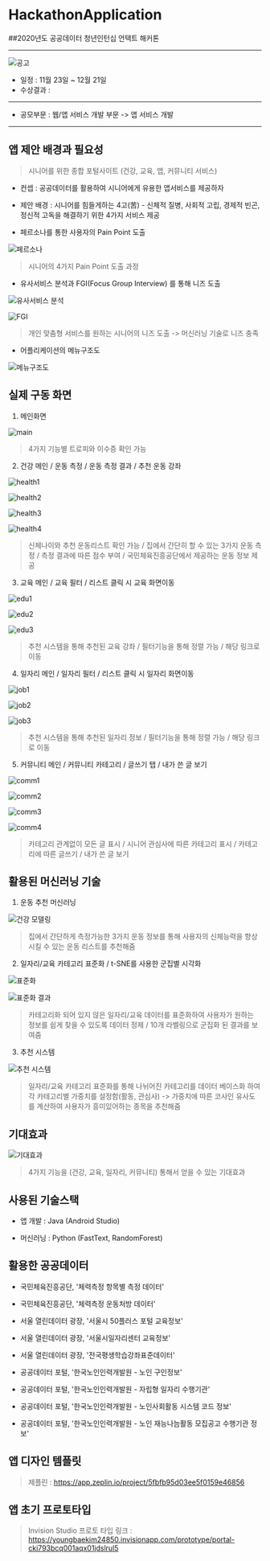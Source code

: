 # HackathonApplication

##2020년도 공공데이터 청년인턴십 언택트 해커톤

---

![공고](https://user-images.githubusercontent.com/36183001/102781915-c8c22e80-43db-11eb-89ad-6fbaf2935dce.PNG)

- 일정 : 11월 23일 ~ 12월 21일
- 수상결과 : 

---

- 공모부문 : 웹/앱 서비스 개발 부문 -> 앱 서비스 개발

---

## 앱 제안 배경과 필요성

> 시니어를 위한 종합 포털사이트 (건강, 교육, 앱, 커뮤니티 서비스)

- 컨셉 : 공공데이터를 활용하여 시니어에게 유용한 앱서비스를 제공하자

- 제안 배경 : 시니어를 힘들게하는 4고(苦) - 신체적 질병, 사회적 고립, 경제적 빈곤, 정신적 고독을 해결하기 위한 4가지 서비스 제공

- 페르소나를 통한 사용자의 Pain Point 도출

![페르소나](https://user-images.githubusercontent.com/36183001/102783230-f6a87280-43dd-11eb-94d8-25d990696787.PNG)

> 시니어의 4가지 Pain Point 도출 과정


- 유사서비스 분석과 FGI(Focus Group Interview) 를 통해 니즈 도출

![유사서비스 분석](https://user-images.githubusercontent.com/36183001/102783236-f7d99f80-43dd-11eb-8fc2-1d09d0c103ff.PNG)

![FGI](https://user-images.githubusercontent.com/36183001/102783647-982fc400-43de-11eb-88bb-74ae8c4c935f.PNG)

> 개인 맞춤형 서비스를 원하는 시니어의 니즈 도출 -> 머신러닝 기술로 니즈 충족


- 어플리케이션의 메뉴구조도

![메뉴구조도](https://user-images.githubusercontent.com/36183001/102783237-f7d99f80-43dd-11eb-9801-111fc7a7f69e.PNG)



## 실제 구동 화면

1. 메인화면

![main](https://user-images.githubusercontent.com/36183001/102781811-9fa19e00-43db-11eb-82de-0919cc9140b2.png)

> 4가지 기능별 트로피와 이수증 확인 가능


2. 건강 메인 / 운동 측정 / 운동 측정 결과 / 추천 운동 강좌

![health1](https://user-images.githubusercontent.com/36183001/102781799-9d3f4400-43db-11eb-9cf1-3d60d46ae7c8.png)

![health2](https://user-images.githubusercontent.com/36183001/102781800-9dd7da80-43db-11eb-8547-2a00927e9122.png)

![health3](https://user-images.githubusercontent.com/36183001/102781802-9e707100-43db-11eb-999c-0d6f404bdc16.png)

![health4](https://user-images.githubusercontent.com/36183001/102781806-9e707100-43db-11eb-99ee-caca49f429fa.png)

> 신체나이와 추천 운동리스트 확인 가능 / 집에서 간단히 할 수 있는 3가지 운동 측정 / 측정 결과에 따른 점수 부여 / 국민체육진흥공단에서 제공하는 운동 정보 제공


3. 교육 메인 / 교육 필터 / 리스트 클릭 시 교육 화면이동

![edu1](https://user-images.githubusercontent.com/36183001/102781795-9ca6ad80-43db-11eb-9301-94bf376e38cb.png)

![edu2](https://user-images.githubusercontent.com/36183001/102781797-9d3f4400-43db-11eb-99e8-f925e2b025a3.png)

![edu3](https://user-images.githubusercontent.com/36183001/102783504-60c11780-43de-11eb-9e86-4e57d5fb58f4.png)

> 추천 시스템을 통해 추천된 교육 강좌 / 필터기능을 통해 정렬 가능 / 해당 링크로 이동


4. 일자리 메인 / 일자리 필터 / 리스트 클릭 시 일자리 화면이동

![job1](https://user-images.githubusercontent.com/36183001/102781807-9f090780-43db-11eb-8613-5021e626f2f7.png)

![job2](https://user-images.githubusercontent.com/36183001/102781808-9f090780-43db-11eb-93e6-bb5db6514785.png)

![job3](https://user-images.githubusercontent.com/36183001/102783511-61f24480-43de-11eb-8816-fe646eb3416c.png)

> 추천 시스템을 통해 추천된 일자리 정보 / 필터기능을 통해 정렬 가능 / 해당 링크로 이동


5. 커뮤니티 메인 / 커뮤니티 카테고리 / 글쓰기 탭 / 내가 쓴 글 보기

![comm1](https://user-images.githubusercontent.com/36183001/102781788-9a445380-43db-11eb-86ec-9eb73ed60f79.png)

![comm2](https://user-images.githubusercontent.com/36183001/102781790-9b758080-43db-11eb-8004-0849f20f63e5.png)

![comm3](https://user-images.githubusercontent.com/36183001/102781791-9c0e1700-43db-11eb-9903-e96852643136.png)

![comm4](https://user-images.githubusercontent.com/36183001/102781792-9c0e1700-43db-11eb-9317-87afaaf9e5fe.png)

> 카테고리 관계없이 모든 글 표시 / 시니어 관심사에 따른 카테고리 표시 / 카테고리에 따른 글쓰기 / 내가 쓴 글 보기



## 활용된 머신러닝 기술

1) 운동 추천 머신러닝

![건강 모델링](https://user-images.githubusercontent.com/36183001/102784352-9e727000-43df-11eb-8aa8-7999d8b27df1.PNG)

> 집에서 간단하게 측정가능한 3가지 운동 정보를 통해 사용자의 신체능력을 향상시킬 수 있는 운동 리스트를 추천해줌


2) 일자리/교육 카테고리 표준화 / t-SNE를 사용한 군집별 시각화

![표준화](https://user-images.githubusercontent.com/36183001/102784353-9f0b0680-43df-11eb-84a3-f488990d4e2d.PNG)

![표준화 결과](https://user-images.githubusercontent.com/36183001/102784354-9fa39d00-43df-11eb-8e67-e67bc6e341ba.PNG)

> 카테고리화 되어 있지 않은 일자리/교육 데이터를 표준화하여 사용자가 원하는 정보를 쉽게 찾을 수 있도록 데이터 정제 / 10개 라벨링으로 군집화 된 결과를 보여줌


3) 추천 시스템

![추천 시스템](https://user-images.githubusercontent.com/36183001/102784355-a03c3380-43df-11eb-97f3-f109249ae280.PNG)

> 일자리/교육 카테고리 표준화를 통해 나뉘어진 카테고리를 데이터 베이스화 하여 각 카테고리별 가중치를 설정함(활동, 관심사) -> 가중치에 따른 코사인 유사도를 계산하여 사용자가 흥미있어하는 종목을 추천해줌



## 기대효과

![기대효과](https://user-images.githubusercontent.com/36183001/102784188-5eab8880-43df-11eb-9a0f-1d49e41a1c8e.PNG)

> 4가지 기능을 (건강, 교육, 일자리, 커뮤니티) 통해서 얻을 수 있는 기대효과


## 사용된 기술스택

- 앱 개발 : Java (Android Studio)

- 머신러닝 : Python (FastText, RandomForest)


## 활용한 공공데이터

- 국민체육진흥공단, '체력측정 항목별 측정 데이터'

- 국민체육진흥공단, '체력측정 운동처방 데이터'

- 서울 열린데이터 광장, '서울시 50플러스 포털 교육정보'

- 서울 열린데이터 광장, '서울시일자리센터 교육정보'

- 서울 열린데이터 광장, '전국평생학습강좌표준데이터'

- 공공데이터 포털, '한국노인인력개발원 - 노인 구인정보'

- 공공데이터 포털, '한국노인인력개발원  - 자립형 일자리 수행기관'

- 공공데이터 포털, '한국노인인력개발원  - 노인사회활동 시스템 코드 정보'

- 공공데이터 포털, '한국노인인력개발원  - 노인 재능나늠활동 모집공고 수행기관 정보'


## 앱 디자인 템플릿

> 제플린 : https://app.zeplin.io/project/5fbfb95d03ee5f0159e46856


## 앱 초기 프로토타입

> Invision Studio 프로토 타입 링크 : https://youngbaekim24850.invisionapp.com/prototype/portal-cki793bcq001aqx01jdslrul5

